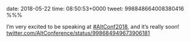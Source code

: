 date: 2018-05-22
time: 08:50:53+0000
tweet: 998848664008380416
%%%

I’m very excited to be speaking at [#AltConf2018](https://twitter.com/hashtag/AltConf2018), and it’s really soon! [twitter.com/AltConference/status/998684949673906181](https://twitter.com/AltConference/status/998684949673906181)
